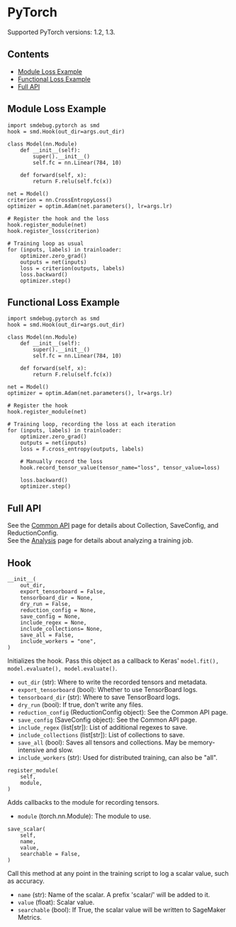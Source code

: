 # PyTorch

Supported PyTorch versions: 1.2, 1.3.

## Contents
- [Module Loss Example](#module-loss-example)
- [Functional Loss Example](#functional-loss-example)
- [Full API](#full-api)

## Module Loss Example
```
import smdebug.pytorch as smd
hook = smd.Hook(out_dir=args.out_dir)

class Model(nn.Module)
    def __init__(self):
        super().__init__()
        self.fc = nn.Linear(784, 10)

    def forward(self, x):
        return F.relu(self.fc(x))

net = Model()
criterion = nn.CrossEntropyLoss()
optimizer = optim.Adam(net.parameters(), lr=args.lr)

# Register the hook and the loss
hook.register_module(net)
hook.register_loss(criterion)

# Training loop as usual
for (inputs, labels) in trainloader:
    optimizer.zero_grad()
    outputs = net(inputs)
    loss = criterion(outputs, labels)
    loss.backward()
    optimizer.step()
```

## Functional Loss Example
```
import smdebug.pytorch as smd
hook = smd.Hook(out_dir=args.out_dir)

class Model(nn.Module)
    def __init__(self):
        super().__init__()
        self.fc = nn.Linear(784, 10)

    def forward(self, x):
        return F.relu(self.fc(x))

net = Model()
optimizer = optim.Adam(net.parameters(), lr=args.lr)

# Register the hook
hook.register_module(net)

# Training loop, recording the loss at each iteration
for (inputs, labels) in trainloader:
    optimizer.zero_grad()
    outputs = net(inputs)
    loss = F.cross_entropy(outputs, labels)

    # Manually record the loss
    hook.record_tensor_value(tensor_name="loss", tensor_value=loss)

    loss.backward()
    optimizer.step()
```

## Full API
See the [Common API](https://link.com) page for details about Collection, SaveConfig, and ReductionConfig.\
See the [Analysis](https://link.com) page for details about analyzing a training job.

## Hook
```
__init__(
    out_dir,
    export_tensorboard = False,
    tensorboard_dir = None,
    dry_run = False,
    reduction_config = None,
    save_config = None,
    include_regex = None,
    include_collections= None,
    save_all = False,
    include_workers = "one",
)
```
Initializes the hook. Pass this object as a callback to Keras' `model.fit(), model.evaluate(), model.evaluate()`.

* `out_dir` (str): Where to write the recorded tensors and metadata.
* `export_tensorboard` (bool): Whether to use TensorBoard logs.
* `tensorboard_dir` (str): Where to save TensorBoard logs.
* `dry_run` (bool): If true, don't write any files.
* `reduction_config` (ReductionConfig object): See the Common API page.
* `save_config` (SaveConfig object): See the Common API page.
* `include_regex` (list[str]): List of additional regexes to save.
* `include_collections` (list[str]): List of collections to save.
* `save_all` (bool): Saves all tensors and collections. May be memory-intensive and slow.
* `include_workers` (str): Used for distributed training, can also be "all".

```
register_module(
    self,
    module,
)
```
Adds callbacks to the module for recording tensors.

* `module` (torch.nn.Module): The module to use.


```
save_scalar(
    self,
    name,
    value,
    searchable = False,
)
```
Call this method at any point in the training script to log a scalar value, such as accuracy.

* `name` (str): Name of the scalar. A prefix 'scalar/' will be added to it.
* `value` (float): Scalar value.
* `searchable` (bool): If True, the scalar value will be written to SageMaker Metrics.
